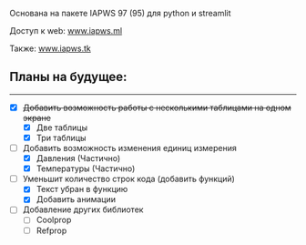 
Основана на пакете IAPWS 97 (95) для python и streamlit

Доступ к web: www.iapws.ml

Также: www.iapws.tk




## Планы на будущее:
-----------------

- [X] ~~Добавить возможность работы с несколькими таблицами на одном экране~~
    - [X] Две таблицы
    - [X] Три таблицы
- [ ] Добавить возможность изменения единиц измерения
    - [X] Давления (Частично)
    - [X] Температуры (Частично)
 - [ ] Уменьшит количество строк кода (добавить функций)
    - [X] Текст убран в функцию
    - [X] Добавить анимации
 - [ ] Добавление других библиотек
    - [ ] Coolprop
    - [ ] Refprop

